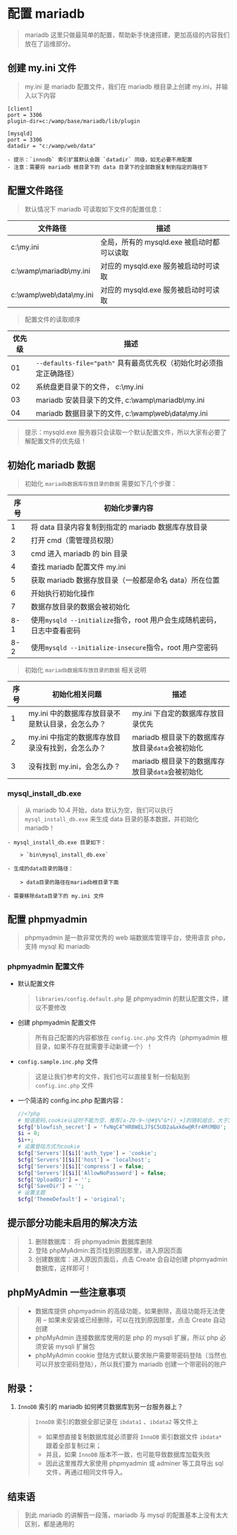 # 配置 mariadb

> mariadb 这里只做最简单的配置，帮助新手快速搭建，更加高级的内容我们放在了运维部分。

## 创建 my.ini 文件

> my.ini 是 mariadb 配置文件，我们在 mariadb 根目录上创建 my.ini，并输入以下内容

```text
[client]
port = 3306
plugin-dir=c:/wamp/base/mariadb/lib/plugin

[mysqld]
port = 3306
datadir = "c:/wamp/web/data"
```

```text
- 提示：`innodb` 索引扩展默认会跟 `datadir` 同级，如无必要不用配置
- 注意：需要将 mariadb 根目录下的 data 目录下的全部数据复制到指定的路径下
```

## 配置文件路径

> 默认情况下 mariadb 可读取如下文件的配置信息：

| 文件路径                | 描述                                       |
| ----------------------- | ------------------------------------------ |
| c:\my.ini               | 全局，所有的 mysqld.exe 被启动时都可以读取 |
| c:\wamp\mariadb\my.ini  | 对应的 mysqld.exe 服务被启动时可读取       |
| c:\wamp\web\data\my.ini | 对应的 mysqld.exe 服务被启动时可读取       |

> 配置文件的读取顺序

| 优先级 | 描述                                                                |
| ------ | ------------------------------------------------------------------- |
| 01     | `--defaults-file="path"` 具有最高优先权（初始化时必须指定正确路径） |
| 02     | 系统盘更目录下的文件， c:\my.ini                                    |
| 03     | mariadb 安装目录下的文件, c:\wamp\mariadb\my.ini                    |
| 04     | mariadb 数据目录下的文件, c:\wamp\web\data\my.ini                   |

> 提示：mysqld.exe 服务器只会读取一个默认配置文件，所以大家有必要了解配置文件的优先级！

## 初始化 mariadb 数据

> 初始化 `mariadb数据库存放目录的数据` 需要如下几个步骤：

| 序号 | 初始化步骤内容                                                         |
| ---- | ---------------------------------------------------------------------- |
| 1    | 将 data 目录内容复制到指定的 mariadb 数据库存放目录                    |
| 2    | 打开 cmd（需管理员权限）                                               |
| 3    | cmd 进入 mariadb 的 bin 目录                                           |
| 4    | 查找 mariadb 配置文件 my.ini                                           |
| 5    | 获取 mariadb 数据存放目录（一般都是命名 data）所在位置                 |
| 6    | 开始执行初始化操作                                                     |
| 7    | 数据存放目录的数据会被初始化                                           |
| 8-1  | 使用`mysqld --initialize`指令，root 用户会生成随机密码，日志中查看密码 |
| 8-2  | 使用`mysqld --initialize-insecure`指令，root 用户空密码                |

> 初始化 `mariadb数据库存放目录的数据` 相关说明

| 序号 | 初始化相关问题                                    | 描述                                             |
| ---- | ------------------------------------------------- | ------------------------------------------------ |
| 1    | my.ini 中的数据库存放目录不是默认目录，会怎么办？ | my.ini 下自定的数据库存放目录优先                |
| 2    | my.ini 中指定的数据库存放目录没有找到，会怎么办？ | mariadb 根目录下的数据库存放目录`data`会被初始化 |
| 3    | 没有找到 my.ini，会怎么办？                       | mariadb 根目录下的数据库存放目录`data`会被初始化 |

### mysql_install_db.exe

> 从 mariadb 10.4 开始，data 默认为空，我们可以执行 `mysql_install_db.exe` 来生成 data 目录的基本数据，并初始化 mariadb！

    - mysql_install_db.exe 目录如下：

        > `bin\mysql_install_db.exe`

    - 生成的data目录的路径：

        > data目录的路径在mariadb根目录下面

    - 需要移除data目录下的 my.ini 文件

## 配置 phpmyadmin

> phpmyadmin 是一款非常优秀的 web 端数据库管理平台，使用语言 php，支持 mysql 和 mariadb

### phpmyadmin 配置文件

- 默认配置文件

  > `libraries/config.default.php` 是 phpmyadmin 的默认配置文件，建议不要修改

- 创建 phpmyadmin 配置文件

  > 所有自己配置的内容都放在 `config.inc.php` 文件内（phpmyadmin 根目录，如果不存在就需要手动新建一个）！

- `config.sample.inc.php` 文件

  > 这是让我们参考的文件，我们也可以直接复制一份黏贴到 `config.inc.php` 文件

- 一个简洁的 config.inc.php 配置内容：

  ```php
  //<?php
  # 短语密码,cookie认证时不能为空，推荐[a-Z0-9~!@#$%^&*()_+]的随机组合，大于32为佳
  $cfg['blowfish_secret'] = 'fvNqC4^HR8WELJ7$C5UD2a&xk6w@Rfr4M(MBU';
  $i = 0;
  $i++;
  # 设置登陆方式为cookie
  $cfg['Servers'][$i]['auth_type'] = 'cookie';
  $cfg['Servers'][$i]['host'] = 'localhost';
  $cfg['Servers'][$i]['compress'] = false;
  $cfg['Servers'][$i]['AllowNoPassword'] = false;
  $cfg['UploadDir'] = '';
  $cfg['SaveDir'] = '';
  # 设置主题
  $cfg['ThemeDefault'] = 'original';
  ```

## 提示部分功能未启用的解决方法

> 1.  删除数据库： 将 phpmyadmin 数据库删除
> 2.  登陆 phpMyAdmin:首页找到原因那里，进入原因页面
> 3.  创建数据库：进入原因页面后，点击 Create 会自动创建 phpmyadmin 数据库，这样即可！

## phpMyAdmin 一些注意事项

> - 数据库提供 phpmyadmin 的高级功能，如果删除，高级功能将无法使用 – 如果未安装或已经删除，可以在找到原因那里，点击 Create 自动创建
> - phpMyAdmin 连接数据库使用的是 php 的 mysqli 扩展，所以 php 必须安装 mysqli 扩展包
> - phpMyAdmin cookie 登陆方式默认要求账户需要带密码登陆（当然也可以开放空密码登陆），所以我们要为 mariadb 创建一个带密码的账户

## 附录：

1.  `InnoDB` 索引的 mariadb 如何拷贝数据库到另一台服务器上？
    > `InnoDB` 索引的数据全部记录在 `ibdata1` 、`ibdata2` 等文件上
    >
    > - 如果想直接复制数据库就必须要将 `InnoDB` 索引数据文件 `ibdata*` 跟着全部复制过来；
    > - 并且，如果 `InnoDB` 版本不一致，也可能导致数据库加载失败
    > - 因此这里推荐大家使用 phpmyadmin 或 adminer 等工具导出 sql 文件，再通过相同文件导入。

## 结束语

> 到此 mariadb 的讲解告一段落，mariadb 与 mysql 的配置基本上没有太大区别，都是通用的
